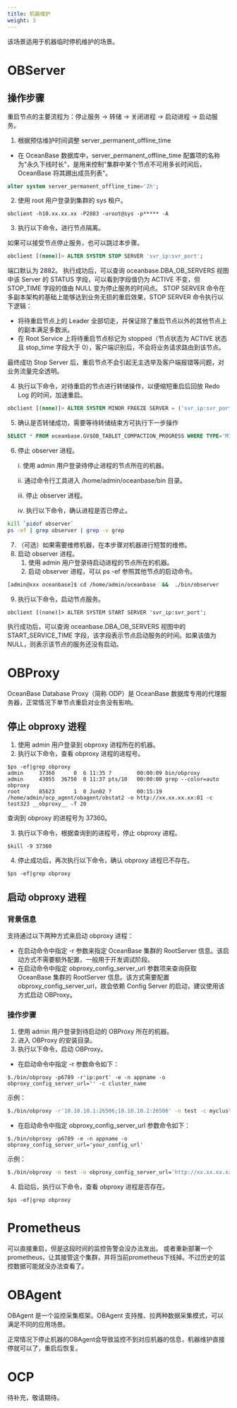 ```yaml
---
title: 机器维护
weight: 3
---
```



该场景适用于机器临时停机维护的场景。

# OBServer

## 操作步骤
重启节点的主要流程为：停止服务 -> 转储 -> 关闭进程 -> 启动进程 -> 启动服务。

1. 根据预估维护时间调整 server_permanent_offline_time
  - 在 OceanBase 数据库中，server_permanent_offline_time 配置项的名称为"永久下线时长"，是用来控制"集群中某个节点不可用多长时间后，OceanBase 将其踢出成员列表"。
```sql
alter system server_permanent_offline_time='2h';
```

2. 使用 root 用户登录到集群的 sys 租户。
```shell
obclient -h10.xx.xx.xx -P2883 -uroot@sys -p***** -A
```

3. 执行以下命令，进行节点隔离。

如果可以接受节点停止服务，也可以跳过本步骤。
```sql
obclient [(none)]> ALTER SYSTEM STOP SERVER 'svr_ip:svr_port';
```
端口默认为 2882。
执行成功后，可以查询 oceanbase.DBA_OB_SERVERS 视图中该 Server 的 STATUS 字段，可以看到字段值仍为 ACTIVE 不变，但 STOP_TIME 字段的值由 NULL 变为停止服务的时间点。
STOP SERVER 命令在多副本架构的基础上能够达到业务无损的重启效果，STOP SERVER 命令执行以下逻辑：

- 将待重启节点上的 Leader 全部切走，并保证除了重启节点以外的其他节点上的副本满足多数派。
- 在 Root Service 上将待重启节点标记为 stopped（节点状态为 ACTIVE 状态且 stop_time 字段大于 0），客户端识别后，不会将业务请求路由到该节点。

最终成功 Stop Server 后，重启节点不会引起无主选举及客户端报错等问题，对业务流量完全透明。

4. 执行以下命令，对待重启的节点进行转储操作，以便缩短重启后回放 Redo Log 的时间，加速重启。
```sql
obclient [(none)]> ALTER SYSTEM MINOR FREEZE SERVER = ('svr_ip:svr_port');
```

5. 确认是否转储成功，需要等待转储结束方可执行下一步操作
```sql
SELECT * FROM oceanbase.GV$OB_TABLET_COMPACTION_PROGRESS WHERE TYPE='MINI_MERGE'\G
```

6. 停止 observer 进程。

   i. 使用 admin 用户登录待停止进程的节点所在的机器。

   ii. 通过命令行工具进入 /home/admin/oceanbase/bin 目录。

   iii. 停止 observer 进程。

   iv. 执行以下命令，确认进程是否已停止。

```bash
kill `pidof observer`
ps -ef | grep observer | grep -v grep
```

7. （可选）如果需要维修机器，在本步骤对机器进行短暂的维修。
8. 启动 observer 进程。
   1. 使用 admin 用户登录待启动进程的节点所在的机器。
   2. 启动 observer 进程，可以 ps -ef 参照其他节点的启动命令。
```bash
[admin@xxx oceanbase]$ cd /home/admin/oceanbase  &&  ./bin/observer
```

9. 执行以下命令，启动节点服务。
```shell
obclient [(none)]> ALTER SYSTEM START SERVER 'svr_ip:svr_port';
```
执行成功后，可以查询 oceanbase.DBA_OB_SERVERS 视图中的 START_SERVICE_TIME 字段，该字段表示节点启动服务的时间。如果该值为 NULL，则表示该节点的服务还没有启动。

# OBProxy

OceanBase Database Proxy（简称 ODP）是 OceanBase 数据库专用的代理服务器，正常情况下单节点重启对业务没有影响。

## 停止 obproxy 进程

1. 使用 admin 用户登录到 obproxy 进程所在的机器。
2. 执行以下命令，查看 obproxy 进程的进程号。
```shell
$ps -ef|grep obproxy
admin     37360      0  6 11:35 ?        00:00:09 bin/obproxy
admin     43055  36750  0 11:37 pts/10   00:00:00 grep --color=auto obproxy
root      85623      1  0 Jun02 ?        00:15:19 /home/admin/ocp_agent/obagent/obstat2 -o http://xx.xx.xx.xx:81 -c test323 __obproxy__ -f 20
```
查询到 obproxy 的进程号为 37360。

3. 执行以下命令，根据查询到的进程号，停止 obproxy 进程。
```shell
$kill -9 37360
```

4. 停止成功后，再次执行以下命令，确认 obproxy 进程已不存在。
```shell
$ps -ef|grep obproxy
```
## 启动 obproxy 进程
### 背景信息
支持通过以下两种方式来启动 obproxy 进程：

- 在启动命令中指定 -r 参数来指定 OceanBase 集群的 RootServer 信息。该启动方式不需要额外配置，一般用于开发调试阶段。
- 在启动命令中指定 obproxy_config_server_url 参数项来查询获取 OceanBase 集群的 RootServer 信息。该方式需要配置 obproxy_config_server_url，故会依赖 Config Server 的启动，建议使用该方式启动 OBProxy。
### 操作步骤

1. 使用 admin 用户登录到待启动的 OBProxy 所在的机器。
2. 进入 OBProxy 的安装目录。
3. 执行以下命令，启动 OBProxy。
- 在启动命令中指定 -r 参数命令如下：
```shell
$./bin/obproxy -p6789 -r'ip:port' -e -n appname -o obproxy_config_server_url='' -c cluster_name
```
示例：
```bash
$./bin/obproxy -r'10.10.10.1:26506;10.10.10.2:26506' -n test -c mycluster
```

- 在启动命令中指定 obproxy_config_server_url 参数命令如下：
```shell
$./bin/obproxy -p6789 -e -n appname -o obproxy_config_server_url='your_config_url'
```
示例：
```bash
$./bin/obproxy -n test -o obproxy_config_server_url='http://xx.xx.xx.xx:8877/obproxy_config'

```

4. 启动后，执行以下命令，查看 obproxy 进程是否存在。
```shell
$ps -ef|grep obproxy
```

# Prometheus
可以直接重启，但是这段时间的监控告警会没办法发出。
或者重新部署一个prometheus，让其接管这个集群，并将当前prometheus下线掉。不过历史的监控数据可能就没办法查看了。
# OBAgent

OBAgent 是一个监控采集框架。OBAgent 支持推、拉两种数据采集模式，可以满足不同的应用场景。

正常情况下停止机器的OBAgent会导致监控不到对应机器的信息，机器维护直接停就可以了，重启后恢复。

# OCP
待补充，敬请期待。
